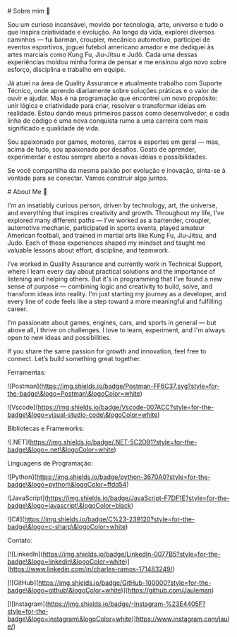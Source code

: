 

\# Sobre mim 👋





Sou um curioso incansável, movido por tecnologia, arte, universo e tudo o que inspira criatividade e evolução. Ao longo da vida, explorei diversos caminhos — fui barman, croupier, mecânico automotivo, participei de eventos esportivos, joguei futebol americano amador e me dediquei às artes marciais como Kung Fu, Jiu-Jitsu e Judô. Cada uma dessas experiências moldou minha forma de pensar e me ensinou algo novo sobre esforço, disciplina e trabalho em equipe.



Já atuei na área de Quality Assurance e atualmente trabalho com Suporte Técnico, onde aprendo diariamente sobre soluções práticas e o valor de ouvir e ajudar. Mas é na programação que encontrei um novo propósito: unir lógica e criatividade para criar, resolver e transformar ideias em realidade. Estou dando meus primeiros passos como desenvolvedor, e cada linha de código é uma nova conquista rumo a uma carreira com mais significado e qualidade de vida.



Sou apaixonado por games, motores, carros e esportes em geral — mas, acima de tudo, sou apaixonado por desafios. Gosto de aprender, experimentar e estou sempre aberto a novas ideias e possibilidades.



Se você compartilha da mesma paixão por evolução e inovação, sinta-se à vontade para se conectar. Vamos construir algo juntos.



\# About Me 👋

I'm an insatiably curious person, driven by technology, art, the universe, and everything that inspires creativity and growth. Throughout my life, I’ve explored many different paths — I’ve worked as a bartender, croupier, automotive mechanic, participated in sports events, played amateur American football, and trained in martial arts like Kung Fu, Jiu-Jitsu, and Judo. Each of these experiences shaped my mindset and taught me valuable lessons about effort, discipline, and teamwork.



I’ve worked in Quality Assurance and currently work in Technical Support, where I learn every day about practical solutions and the importance of listening and helping others. But it's in programming that I've found a new sense of purpose — combining logic and creativity to build, solve, and transform ideas into reality. I'm just starting my journey as a developer, and every line of code feels like a step toward a more meaningful and fulfilling career.



I'm passionate about games, engines, cars, and sports in general — but above all, I thrive on challenges. I love to learn, experiment, and I'm always open to new ideas and possibilities.



If you share the same passion for growth and innovation, feel free to connect. Let’s build something great together.





Ferramentas:

!\[Postman](https://img.shields.io/badge/Postman-FF6C37.svg?style=for-the-badge\&logo=Postman\&logoColor=white)



!\[Vscode](https://img.shields.io/badge/Vscode-007ACC?style=for-the-badge\&logo=visual-studio-code\&logoColor=white)



Bibliotecas e Frameworks:

!\[.NET](https://img.shields.io/badge/.NET-5C2D91?style=for-the-badge\&logo=.net\&logoColor=white)



Linguagens de Programação:

!\[Python](https://img.shields.io/badge/python-3670A0?style=for-the-badge\&logo=python\&logoColor=ffdd54)



!\[JavaScript](https://img.shields.io/badge/JavaScript-F7DF1E?style=for-the-badge\&logo=javascript\&logoColor=black)



!\[C#](https://img.shields.io/badge/C%23-239120?style=for-the-badge\&logo=c-sharp\&logoColor=white)



Contato:



\[!\[LinkedIn](https://img.shields.io/badge/LinkedIn-0077B5?style=for-the-badge\&logo=linkedin\&logoColor=white)](https://www.linkedin.com/in/charles-ramos-171483249/)



\[!\[GitHub](https://img.shields.io/badge/GitHub-100000?style=for-the-badge\&logo=github\&logoColor=white)](https://github.com/Jauleman)



\[!\[Instagram](https://img.shields.io/badge/-Instagram-%23E4405F?style=for-the-badge\&logo=instagram\&logoColor=white)]https://www.instagram.com/jaule/)



